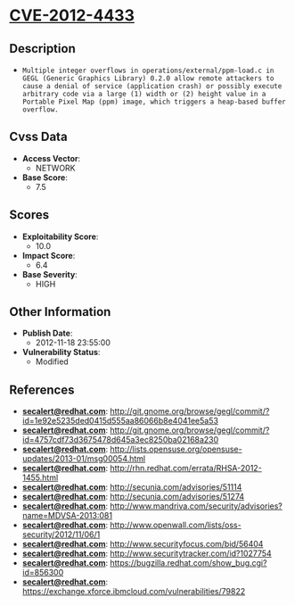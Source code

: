 
# [CVE-2012-4433](http://git.gnome.org/browse/gegl/commit/?id=1e92e5235ded0415d555aa86066b8e4041ee5a53)

## Description

- `Multiple integer overflows in operations/external/ppm-load.c in GEGL (Generic Graphics Library) 0.2.0 allow remote attackers to cause a denial of service (application crash) or possibly execute arbitrary code via a large (1) width or (2) height value in a Portable Pixel Map (ppm) image, which triggers a heap-based buffer overflow.`

## Cvss Data

- **Access Vector**:
  - NETWORK
- **Base Score**:
  - 7.5

## Scores

- **Exploitability Score**:
  - 10.0
- **Impact Score**:
  - 6.4
- **Base Severity**:
  - HIGH

## Other Information

- **Publish Date**:
  - 2012-11-18 23:55:00
- **Vulnerability Status**:
  - Modified

## References

- **secalert@redhat.com**: http://git.gnome.org/browse/gegl/commit/?id=1e92e5235ded0415d555aa86066b8e4041ee5a53
- **secalert@redhat.com**: http://git.gnome.org/browse/gegl/commit/?id=4757cdf73d3675478d645a3ec8250ba02168a230
- **secalert@redhat.com**: http://lists.opensuse.org/opensuse-updates/2013-01/msg00054.html
- **secalert@redhat.com**: http://rhn.redhat.com/errata/RHSA-2012-1455.html
- **secalert@redhat.com**: http://secunia.com/advisories/51114
- **secalert@redhat.com**: http://secunia.com/advisories/51274
- **secalert@redhat.com**: http://www.mandriva.com/security/advisories?name=MDVSA-2013:081
- **secalert@redhat.com**: http://www.openwall.com/lists/oss-security/2012/11/06/1
- **secalert@redhat.com**: http://www.securityfocus.com/bid/56404
- **secalert@redhat.com**: http://www.securitytracker.com/id?1027754
- **secalert@redhat.com**: https://bugzilla.redhat.com/show_bug.cgi?id=856300
- **secalert@redhat.com**: https://exchange.xforce.ibmcloud.com/vulnerabilities/79822

